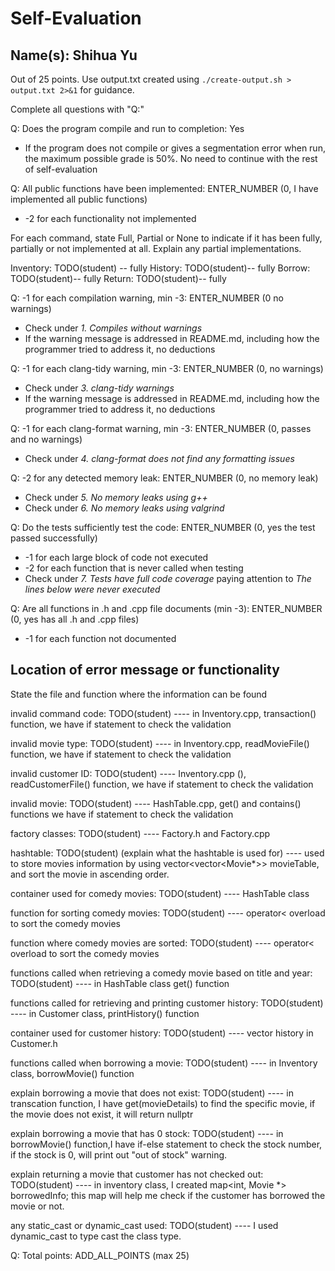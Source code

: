 # Self-Evaluation

## Name(s): Shihua Yu

Out of 25 points. Use output.txt created using 
`./create-output.sh > output.txt 2>&1` for guidance.

Complete all questions with "Q:"

Q: Does the program compile and run to completion: Yes

- If the program does not compile or gives a segmentation error when run, 
the maximum possible grade is 50%. No need to continue with the rest of self-evaluation

Q: All public functions have been implemented: ENTER_NUMBER (0, I have implemented all public functions)

- -2 for each functionality not implemented

For each command, state Full, Partial or None to indicate 
if it has been fully, partially or not implemented at all.
Explain any partial implementations.

Inventory: TODO(student) -- fully
History: TODO(student)-- fully
Borrow: TODO(student)-- fully
Return: TODO(student)-- fully


Q: -1 for each compilation warning, min -3: ENTER_NUMBER (0 no warnings)

- Check under *1. Compiles without warnings*
- If the warning message is addressed in README.md, including how the programmer tried to address it, no deductions

Q: -1 for each clang-tidy warning, min -3: ENTER_NUMBER (0, no warnings)

- Check under *3. clang-tidy warnings*
- If the warning message is addressed in README.md, including how the programmer tried to address it, no deductions

Q: -1 for each clang-format warning, min -3: ENTER_NUMBER (0, passes and no warnings)

- Check under *4. clang-format does not find any formatting issues*


Q: -2 for any detected memory leak: ENTER_NUMBER (0, no memory leak)

- Check under *5. No memory leaks using g++*
- Check under *6. No memory leaks using valgrind*

Q: Do the tests sufficiently test the code: ENTER_NUMBER (0, yes the test passed successfully)

- -1 for each large block of code not executed
- -2 for each function that is never called when testing
- Check under *7. Tests have full code coverage* paying attention to *The lines below were never executed*

Q: Are all functions in .h and .cpp file documents (min -3): ENTER_NUMBER (0, yes has all .h and .cpp files)

- -1 for each function not documented

## Location of error message or functionality

State the file and function where the information can be found

invalid command code: TODO(student)
---- in Inventory.cpp, transaction() function, we have if statement to check the validation 

invalid movie type: TODO(student)
---- in Inventory.cpp, readMovieFile() function, we have if statement to check the validation 

invalid customer ID: TODO(student)
---- Inventory.cpp (), readCustomerFile() function, we have if statement to check the validation 
 
invalid movie: TODO(student)
---- HashTable.cpp, get() and contains() functions we have if statement to check the validation 

factory classes: TODO(student)
---- Factory.h and Factory.cpp

hashtable: TODO(student) (explain what the hashtable is used for)
---- used to store movies information by using vector<vector<Movie*>> movieTable, and sort the movie in ascending order.  

container used for comedy movies: TODO(student)
---- HashTable class

function for sorting comedy movies: TODO(student)
---- operator< overload to sort the comedy movies

function where comedy movies are sorted: TODO(student)
---- operator< overload to sort the comedy movies

functions called when retrieving a comedy movie based on title and year: TODO(student)
---- in HashTable class get() function

functions called for retrieving and printing customer history: TODO(student)
---- in Customer class, printHistory() function

container used for customer history: TODO(student)
---- vector<string> history in Customer.h

functions called when borrowing a movie: TODO(student)
---- in Inventory class, borrowMovie() function 

explain borrowing a movie that does not exist: TODO(student)
---- in transcation function, I have get(movieDetails) to find the specific movie, if the movie does not exist, it will return nullptr

explain borrowing a movie that has 0 stock: TODO(student)
---- in borrowMovie() function,I have if-else statement to check the stock number, if the stock is 0, will print out "out of stock" warning.

explain returning a movie that customer has not checked out: TODO(student)
---- in inventory class, I created map<int, Movie *> borrowedInfo; this map will help me check if the customer has borrowed the movie or not. 

any static_cast or dynamic_cast used: TODO(student)
---- I used dynamic_cast to type cast the class type.


Q: Total points: ADD_ALL_POINTS (max 25)
